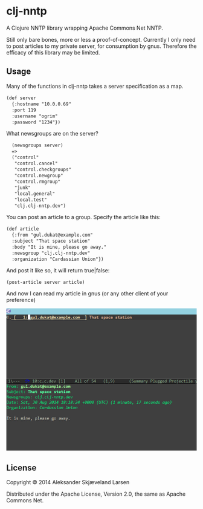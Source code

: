 # clj-nntp

A Clojure NNTP library wrapping Apache Commons Net NNTP.

Still only bare bones, more or less a proof-of-concept. Currently I only need to post articles to my private server, for consumption by gnus. Therefore the efficacy of this library may be limited.

## Usage

Many of the functions in clj-nntp takes a server specification as a map.

    (def server
      {:hostname "10.0.0.69"
      :port 119
      :username "ogrim"
      :password "1234"})


What newsgroups are on the server?

      (newsgroups server)
      =>
      ("control"
       "control.cancel"
       "control.checkgroups"
       "control.newgroup"
       "control.rmgroup"
       "junk"
       "local.general"
       "local.test"
       "clj.clj-nntp.dev")

You can post an article to a group. Specify the article like this:

    (def article
      {:from "gul.dukat@example.com"
      :subject "That space station"
      :body "It is mine, please go away."
      :newsgroup "clj.clj-nntp.dev"
      :organization "Cardassian Union"})

And post it like so, it will return true|false:

    (post-article server article)

And now I can read my article in gnus (or any other client of your preference)

![Alt text](./resources/gnus.jpg?raw=true "Article posted with clj-nntp in gnus")


## License

Copyright © 2014 Aleksander Skjæveland Larsen

Distributed under the Apache License, Version 2.0, the same as Apache Commons Net.
